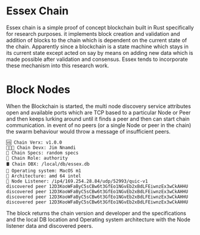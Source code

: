 # Essex Chain
Essex chain is a simple proof of concept blockchain built in Rust specifically for research purposes. it implements block creation and validation and addition of blocks to the chain which is dependent on the current state of the chain. Apparently since a blockchain is a state machine which stays in its current state except acted on say by means on adding new data which is made possible after validation and consensus. Essex tends to incorporate these mechanism into this research work.

# Block Nodes
When the Blockchain is started, the multi node discovery service attributes open and available ports which are TCP based to a particular Node or Peer and then keeps lurking around until it finds a peer and then can start chain communication. in event of no peers (or a single Node or peer in the chain) the swarm behaviour would throw a message of insufficient peers.

```shell 
🆚 Chain Verx: v1.0.0
👨🏾‍💻 Chain Devx: Jim Nnamdi
🚀 Chain Specs: random specs
🧰 Chain Role: authority
🛢 Chain DBX: /local/db/essex.db
🎱 Operating system: MacOS m1
🧶 Architecture: amd 64 intel
🌈 Node Listener: /ip4/169.254.28.84/udp/52993/quic-v1
discovered peer 12D3KooWFaByC5sCBw6t3GfEo1NGvEb2xBdLFEiwnzEx3wCkAHHU
discovered peer 12D3KooWFaByC5sCBw6t3GfEo1NGvEb2xBdLFEiwnzEx3wCkAHHU
discovered peer 12D3KooWFaByC5sCBw6t3GfEo1NGvEb2xBdLFEiwnzEx3wCkAHHU
discovered peer 12D3KooWFaByC5sCBw6t3GfEo1NGvEb2xBdLFEiwnzEx3wCkAHHU
```

The block returns the chain version and developer and the specifications and the local DB location and Operating system architecture with the Node listener data and discovered peers.